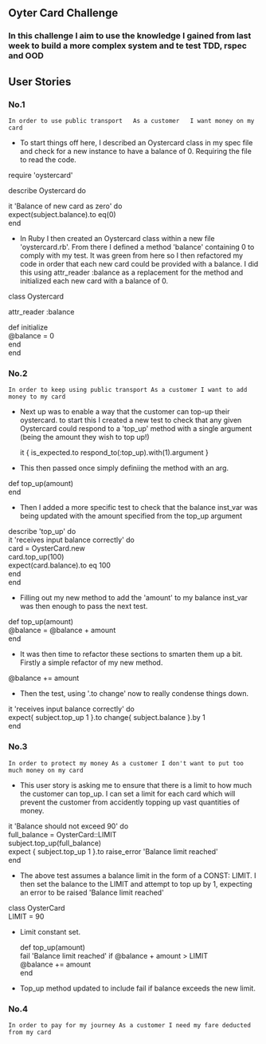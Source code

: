 ## Oyter Card Challenge

### In this challenge I aim to use the knowledge I gained from last week to build a more complex system and te test TDD, rspec and OOD


## User Stories

### No.1

``
In order to use public transport  
As a customer  
I want money on my card  
``

* To start things off here, I described an Oystercard class in my spec file and check for a new instance to have a balance of 0. Requiring the file to read the code.

require 'oystercard'

describe Oystercard do 

  it 'Balance of new card as zero' do  
  	expect(subject.balance).to eq(0)  
  end  

* In Ruby I then created an Oystercard class within a new file 'oystercard.rb'. From there I defined a method 'balance' containing 0 to comply with my test. It was green from here so I then refactored my code in order that each new card could be provided with a balance. I did this using attr_reader :balance as a replacement for the method and initialized each new card with a balance of 0.



class Oystercard

  attr_reader :balance

  def initialize  
  	@balance = 0  
  end  
end  

### No.2

``
In order to keep using public transport
As a customer
I want to add money to my card
``  

* Next up was to enable a way that the customer can top-up their oystercard. to start this I created a new test to check that any given Oystercard could respond to a 'top_up' method with a single argument (being the amount they wish to top up!)


  it { is_expected.to respond_to(:top_up).with(1).argument }

* This then passed once simply definiing the method with an arg.

def top_up(amount)  
end

* Then I added a more specific test to check that the balance inst_var was being updated with the amount specified from the top_up argument

 describe 'top_up' do  
  	it 'receives input balance correctly' do  	
  	  card = OysterCard.new  
  	  card.top_up(100)  
  	  expect(card.balance).to eq 100  
    end  
  end  

* Filling out my new method to add the 'amount' to my balance inst_var was then enough to pass the next test.

def top_up(amount)  
  	@balance = @balance + amount  
  end  

* It was then time to refactor these sections to smarten them up a bit. Firstly a simple refactor of my new method.

@balance += amount  

* Then the test, using '.to change' now to really condense things down.

it 'receives input balance correctly' do  
    	expect{ subject.top_up 1 }.to change{ subject.balance }.by 1  
    end  

### No.3

``
In order to protect my money
As a customer
I don't want to put too much money on my card
``

* This user story is asking me to ensure that there is a limit to how much the customer can top_up. I can set a limit for each card which will prevent the customer from accidently topping up vast quantities of money.

it 'Balance should not exceed 90' do  
    	full_balance = OysterCard::LIMIT  
    	subject.top_up(full_balance)   
    	expect { subject.top_up 1 }.to raise_error 'Balance limit reached'  
    end  

 * The above test assumes a balance limit in the form of a CONST: LIMIT. I then set the balance to the LIMIT and attempt to top up by 1, expecting an error to be raised 'Balance limit reached'

 class OysterCard  
	LIMIT = 90  

* Limit constant set.

  def top_up(amount)  
  	fail 'Balance limit reached' if @balance + amount > LIMIT  
  	@balance += amount  
  end  

* Top_up method updated to include fail if balance exceeds the new limit.

### No.4

``
In order to pay for my journey
As a customer
I need my fare deducted from my card
``


